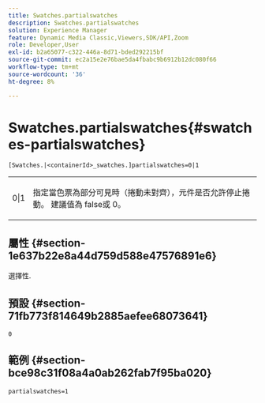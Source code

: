 ```yaml
---
title: Swatches.partialswatches
description: Swatches.partialswatches
solution: Experience Manager
feature: Dynamic Media Classic,Viewers,SDK/API,Zoom
role: Developer,User
exl-id: b2a65077-c322-446a-8d71-bded292215bf
source-git-commit: ec2a15e2e76bae5da4fbabc9b6912b12dc080f66
workflow-type: tm+mt
source-wordcount: '36'
ht-degree: 8%

---
```


# Swatches.partialswatches{#swatches-partialswatches}

`[Swatches.|<containerId>_swatches.]partialswatches=0|1`

<table id="table_4B8CEC134277403A840A050BD8C8CE2B"> 
 <tbody> 
  <tr> 
   <td> <p> <span class="codeph"> 0|1</span> </p> </td> 
   <td> <p> 指定當色票為部分可見時（捲動未對齊），元件是否允許停止捲動。 建議值為<span class="codeph"> false</span>或<span class="codeph"> 0</span>。 </p> </td> 
  </tr> 
 </tbody> 
</table>

## 屬性 {#section-1e637b22e8a44d759d588e47576891e6}

選擇性.

## 預設 {#section-71fb773f814649b2885aefee68073641}

`0`

## 範例 {#section-bce98c31f08a4a0ab262fab7f95ba020}

`partialswatches=1`
